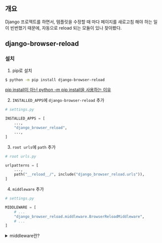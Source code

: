 ## 개요

Django 프로젝트를 하면서, 템플릿을 수정할 때 마다 페이지를 새로고침 해야 하는 일이 빈번했기 때문에, 자동으로 reload 되는 모듈이 있나 찾아봤다.

## django-browser-reload

### 설치

1. pip로 설치


```bash
$ python -m pip install django-browser-reload
```
[pip install이 아닌 python -m pip install을 사용하는 이유](../Python/pip.md)


2. `INSTALLED_APPS`에 `django-browser-reload` 추가

```python
# settings.py

INSTALLED_APPS = [
    ...,
    "django_browser_reload",
    ...,
]
```

3. `root urls`에 `path` 추가

```python
# root urls.py

urlpatterns = [
    ...,
    path("__reload__/", include("django_browser_reload.urls")),
]
```

4. `middleware` 추가

```python
# settings.py

MIDDLEWARE = [
    # ...
    "django_browser_reload.middleware.BrowserReloadMiddleware",
    # ...
]
```

<details>
<summary>middleware란?</summary>
<div>
  <ul>
    <li>http 요청 / 응답 처리 중간에서 작동하는 시스템이다.</li>
    <li>DJango는 http 요청이 들어오면 미들웨어를 거쳐서 해당 URL에 등록되어 있는 뷰로 연결해주고, http 응답 역시 미들웨어를 거쳐서 내보낸다.</li>
    <li>http request가 들어오면 위에서부터 아래로 미들웨어를 적용시킨다</li>
    <li>http response가 나갈 때 아래서부터 위로 미들웨어를 적용시킨다</li>
    <li>즉, http 요청 및 응답의 전처리 역할을 한다.</li>
  </ul>
</div>
</details>